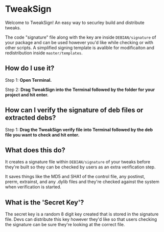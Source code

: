 # TweakSign

Welcome to TweakSign! An easy way to securley build and distribute tweaks.

The code "signature" file along with the key are inside `DEBIAN/signature` of your package and can be used however you'd like while checking or with other scripts. A simplified signing template is avalible for modificaiton and redistribution inside `master/templates`.

## How do I use it?
Step 1: **Open Terminal.**

Step 2: **Drag TweakSign into the Terminal followed by the folder for your project and hit enter.**

## How can I verify the signature of deb files or extracted debs?
Step 1: **Drag the TweakSign verify file into Terminal followed by the deb file you want to check and hit enter.**

## What does this do?
It creates a signature file within `DEBIAN/signature` of your tweaks before they're built so they can be checked by users as an extra verification step.

It saves things like the MD5 and SHA1 of the control file, any postinst, prerm, extrainst, and any .dylib files and they're checked against the system when verification is started.

## What is the 'Secret Key'?
The secret key is a random 8 digit key created that is stored in the signature file. Devs can distribute this key however they'd like so that users checking the signature can be sure they're looking at the correct file.
